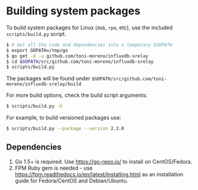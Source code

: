 # Building system packages

To build system packages for Linux (`deb`, `rpm`, etc), use the included
`scripts/build.py` script.

```sh
$ # Get all the code and dependencies into a temporary $GOPATH
$ export GOPATH=/tmp/go
$ go get -d -u github.com/toni-moreno/influxdb-srelay
$ cd $GOPATH/src/github.com/toni-moreno/influxdb-srelay
$ scripts/build.py
```

The packages will be found under
`$GOPATH/src/github.com/toni-moreno/influxdb-srelay/build`

For more build options, check the build script arguments:
```sh
$ scripts/build.py -h
```

For example, to build versioned packages use:
```sh
$ scripts/build.py --package --version 2.3.0
```

## Dependencies

1. Go 1.5+ is required. Use https://go-repo.io/ to install on CentOS/Fedora.
2. FPM Ruby gem is needed - use
https://fpm.readthedocs.io/en/latest/installing.html as an installation guide
for Fedora/CentOS and Debian/Ubuntu.
